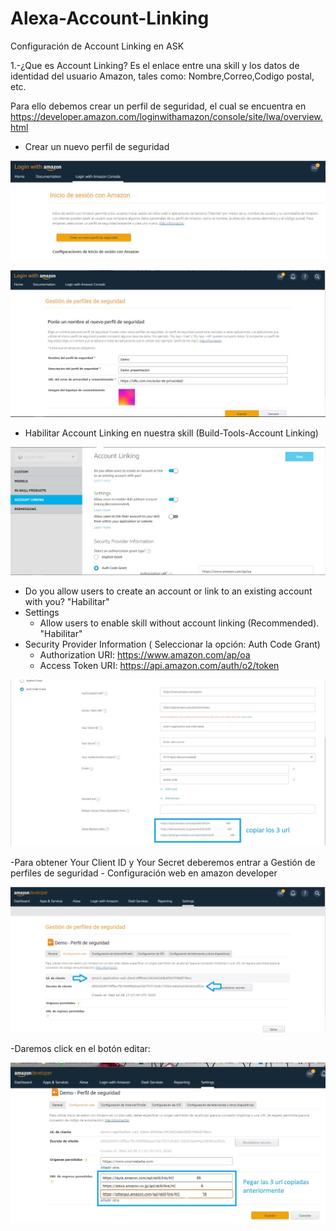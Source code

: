 # Alexa-Account-Linking
Configuración de Account Linking en ASK

1.-¿Que es Account Linking?
Es el enlace entre una skill y los datos de identidad del usuario Amazon, tales como: Nombre,Correo,Codigo postal, etc.

Para ello debemos crear un perfil de seguridad, el cual se encuentra en https://developer.amazon.com/loginwithamazon/console/site/lwa/overview.html

- Crear un nuevo perfil de seguridad

![Alt text](https://github.com/Oliv3rs/Alexa-Account-Linking/blob/master/imgs/LoginWithAmazon.JPG)

![Alt text](https://github.com/Oliv3rs/Alexa-Account-Linking/blob/master/imgs/perfilSeguridad.JPG)

- Habilitar Account Linking en nuestra skill (Build-Tools-Account Linking)

![Alt text](https://github.com/Oliv3rs/Alexa-Account-Linking/blob/master/imgs/accountLinking1.JPG)

  - Do you allow users to create an account or link to an existing account with you?    "Habilitar"
  - Settings
    - Allow users to enable skill without account linking (Recommended).   "Habilitar"
  - Security Provider Information ( Seleccionar la opción: Auth Code Grant)
      - Authorization URI:  https://www.amazon.com/ap/oa
      - Access Token URI:   https://api.amazon.com/auth/o2/token
      
![Alt text](https://github.com/Oliv3rs/Alexa-Account-Linking/blob/master/imgs/configAL.JPG)

-Para obtener Your Client ID y Your Secret deberemos entrar a Gestión de perfiles de seguridad - Configuración web en amazon developer

![Alt text](https://github.com/Oliv3rs/Alexa-Account-Linking/blob/master/imgs/id-secreto.jpg)

-Daremos click en el botón editar:

![Alt text](https://github.com/Oliv3rs/Alexa-Account-Linking/blob/master/imgs/urls-retorno.jpg)

